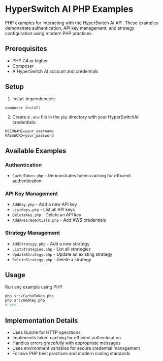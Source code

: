 # HyperSwitch AI PHP Examples

PHP examples for interacting with the HyperSwitch AI API. These examples demonstrate authentication, API key management, and strategy configuration using modern PHP practices.

## Prerequisites

- PHP 7.4 or higher
- Composer
- A HyperSwitch AI account and credentials

## Setup

1. Install dependencies:
```bash
composer install
```

2. Create a `.env` file in the `php` directory with your HyperSwitchAI credentials:
```env
USERNAME=your_username
PASSWORD=your_password
```

## Available Examples

### Authentication
- `CacheToken.php` - Demonstrates token caching for efficient authentication

### API Key Management
- `AddKey.php` - Add a new API key
- `ListKeys.php` - List all API keys
- `DeleteKey.php` - Delete an API key
- `AddAwsCredentials.php` - Add AWS credentials

### Strategy Management
- `AddStrategy.php` - Add a new strategy
- `ListStrategies.php` - List all strategies
- `UpdateStrategy.php` - Update an existing strategy
- `DeleteStrategy.php` - Delete a strategy

## Usage

Run any example using PHP:
```bash
php src/CacheToken.php
php src/AddKey.php
# etc...
```

## Implementation Details

- Uses Guzzle for HTTP operations
- Implements token caching for efficient authentication
- Handles errors gracefully with appropriate messages
- Uses environment variables for secure credential management
- Follows PHP best practices and modern coding standards 